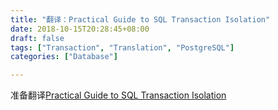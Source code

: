 ```yaml
---
title: "翻译：Practical Guide to SQL Transaction Isolation"
date: 2018-10-15T20:28:45+08:00
draft: false
tags: ["Transaction", "Translation", "PostgreSQL"]
categories: ["Database"]

---
```



准备翻译[Practical Guide to SQL Transaction Isolation](https://begriffs.com/posts/2017-08-01-practical-guide-sql-isolation.html)



